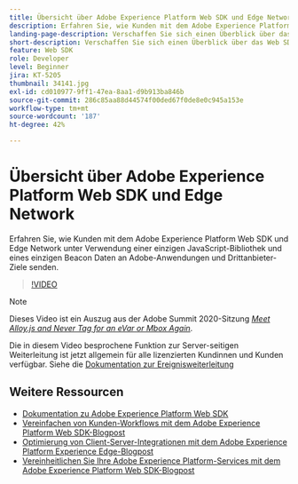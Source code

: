 ```yaml
---
title: Übersicht über Adobe Experience Platform Web SDK und Edge Network
description: Erfahren Sie, wie Kunden mit dem Adobe Experience Platform Web SDK und Edge Network unter Verwendung einer einzigen JavaScript-Bibliothek und eines einzigen Beacon Daten an Adobe-Anwendungen und Drittanbieter-Ziele senden.
landing-page-description: Verschaffen Sie sich einen Überblick über das Web SDK und Edge Network.
short-description: Verschaffen Sie sich einen Überblick über das Web SDK und Edge Network.
feature: Web SDK
role: Developer
level: Beginner
jira: KT-5205
thumbnail: 34141.jpg
exl-id: cd010977-9ff1-47ea-8aa1-d9b913ba846b
source-git-commit: 286c85aa88d44574f00ded67f0de8e0c945a153e
workflow-type: tm+mt
source-wordcount: '187'
ht-degree: 42%

---
```


# Übersicht über Adobe Experience Platform Web SDK und Edge Network

Erfahren Sie, wie Kunden mit dem Adobe Experience Platform Web SDK und Edge Network unter Verwendung einer einzigen JavaScript-Bibliothek und eines einzigen Beacon Daten an Adobe-Anwendungen und Drittanbieter-Ziele senden.

>[!VIDEO](https://video.tv.adobe.com/v/37260?learn=on&enablevpops&captions=ger)

>[!NOTE]
>
>Dieses Video ist ein Auszug aus der Adobe Summit 2020-Sitzung *[Meet Alloy.js and Never Tag for an eVar or Mbox Again](https://business.adobe.com/de/summit/2020/with-alloy-js-never-tag-for-an-evar-or-mbox-again.html)*.
>
>Die in diesem Video besprochene Funktion zur Server-seitigen Weiterleitung ist jetzt allgemein für alle lizenzierten Kundinnen und Kunden verfügbar. Siehe die [Dokumentation zur Ereignisweiterleitung](https://experienceleague.adobe.com/docs/experience-platform/tags/event-forwarding/overview.html?lang=de)

## Weitere Ressourcen

* [Dokumentation zu Adobe Experience Platform Web SDK](https://experienceleague.adobe.com/docs/experience-platform/edge/home.html?lang=de)
* [Vereinfachen von Kunden-Workflows mit dem Adobe Experience Platform Web SDK-Blogpost](https://medium.com/adobetech/simplifying-customer-workflows-with-adobe-experience-platform-web-sdk-4e54fe134f4a)
* [Optimierung von Client-Server-Integrationen mit dem Adobe Experience Platform Experience Edge-Blogpost](https://medium.com/adobetech/streamlining-client-server-integrations-with-adobe-experience-platform-experience-edge-1caaef887172)
* [Vereinheitlichen Sie Ihre Adobe Experience Platform-Services mit dem Adobe Experience Platform Web SDK-Blogpost](https://medium.com/adobetech/unify-your-adobe-experience-platform-services-with-adobe-experience-platform-web-sdk-75cf6851a9fc)
